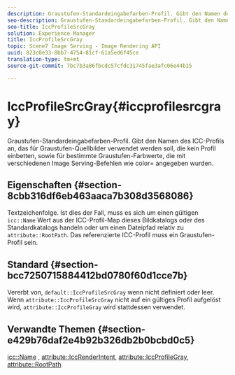 ```yaml
---
description: Graustufen-Standardeingabefarben-Profil. Gibt den Namen des ICC-Profils an, das für Graustufen-Quellbilder verwendet werden soll, die kein Profil einbetten, sowie für bestimmte Graustufen-Farbwerte, die mit verschiedenen Image Serving-Befehlen wie color= angegeben wurden.
seo-description: Graustufen-Standardeingabefarben-Profil. Gibt den Namen des ICC-Profils an, das für Graustufen-Quellbilder verwendet werden soll, die kein Profil einbetten, sowie für bestimmte Graustufen-Farbwerte, die mit verschiedenen Image Serving-Befehlen wie color= angegeben wurden.
seo-title: IccProfileSrcGray
solution: Experience Manager
title: IccProfileSrcGray
topic: Scene7 Image Serving - Image Rendering API
uuid: 823c0e33-8bb7-4754-81cf-61a5ed6f45ce
translation-type: tm+mt
source-git-commit: 7bc7b3a86fbcdc57cfdc31745fae3afc06e44b15

---
```



# IccProfileSrcGray{#iccprofilesrcgray}

Graustufen-Standardeingabefarben-Profil. Gibt den Namen des ICC-Profils an, das für Graustufen-Quellbilder verwendet werden soll, die kein Profil einbetten, sowie für bestimmte Graustufen-Farbwerte, die mit verschiedenen Image Serving-Befehlen wie color= angegeben wurden.

## Eigenschaften {#section-8cbb316df6eb463aaca7b308d3568086}

Textzeichenfolge. Ist dies der Fall, muss es sich um einen gültigen `icc::Name` Wert aus der ICC-Profil-Map dieses Bildkatalogs oder des Standardkatalogs handeln oder um einen Dateipfad relativ zu `attribute::RootPath`. Das referenzierte ICC-Profil muss ein Graustufen-Profil sein.

## Standard {#section-bcc7250715884412bd0780f60d1cce7b}

Vererbt von, `default::IccProfileSrcGray` wenn nicht definiert oder leer. Wenn `attribute::IccProfileSrcGray` nicht auf ein gültiges Profil aufgelöst wird, `attribute::IccProfileGray` wird stattdessen verwendet.

## Verwandte Themen {#section-e429b76daf2e4b92b326db2b0bcbd0c5}

[icc::Name](../../../../../is-api/image-catalog/image-serving-api-ref/c-image-catalog-reference/c-icc-profile-map-reference/r-name-icc.md#reference-9e7d3c8e35434981a3dfac66b8946cbe) , [attribute::IccRenderIntent](../../../../../is-api/image-catalog/image-serving-api-ref/c-image-catalog-reference/c-attributes-reference/r-iccrenderintent.md#reference-012f207f28bd4406a5368d23ed95a51f), [attribute::IccProfileGray](../../../../../is-api/image-catalog/image-serving-api-ref/c-image-catalog-reference/c-attributes-reference/r-iccprofilegray.md#reference-13822a1596e440eea0492e86d88dad35), [attribute::RootPath](../../../../../is-api/image-catalog/image-serving-api-ref/c-image-catalog-reference/c-attributes-reference/r-rootpath.md#reference-17d57e5967be403b8408fa7214017494)
